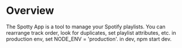 # Overview
The Spotty App is a tool to manage your Spotify playlists. You can rearrange track order, look for duplicates, set playlist attributes, etc.
in production env, set NODE_ENV = 'production'.
in dev, npm start dev.
